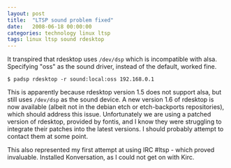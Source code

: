 ```yaml
---
layout: post
title:  "LTSP sound problem fixed"
date:   2008-06-18 00:00:00
categories: technology linux ltsp
tags: linux ltsp sound rdesktop
---
```


It transpired that rdesktop uses `/dev/dsp` which is incompatible with alsa.  Specifying "oss" as the sound driver, instead of the default, worked fine.

    $ padsp rdesktop -r sound:local:oss 192.168.0.1

This is apparently because rdesktop version 1.5 does not support alsa, but still uses `/dev/dsp` as the sound device.  A new version 1.6 of rdesktop is now available (albeit not in the debian etch or etch-backports repositories), which should address this issue.  Unfortunately we are using a patched version of rdesktop, provided by fontis, and I know they were struggling to integrate their patches into the latest versions.  I should probably attempt to contact them at some point.

This also represented my first attempt at using IRC #ltsp - which proved invaluable.  Installed Konversation, as I could not get on with Kirc.
